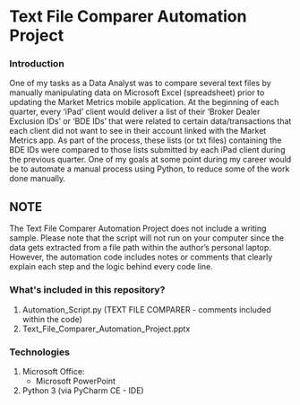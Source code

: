 # Text File Comparer Automation Project

### Introduction

One of my tasks as a Data Analyst was to compare several text files by manually manipulating data on Microsoft Excel (spreadsheet) prior to updating the Market Metrics mobile application. At the beginning of each quarter, every ‘iPad’ client would deliver a list of their ‘Broker Dealer Exclusion IDs’ or ‘BDE IDs’ that were related to certain data/transactions that each client did not want to see in their account linked with the Market Metrics app. As part of the process, these lists (or txt files) containing the BDE IDs were compared to those lists submitted by each iPad client during the previous quarter.
One of my goals at some point during my career would be to automate a manual process using Python, to reduce some of the work done manually.

## NOTE
The Text File Comparer Automation Project does not include a writing sample. Please note that the script will not run on your computer since the data gets extracted from a file path within the author’s personal laptop. However, the automation code includes notes or comments that clearly explain each step and the logic behind every code line.


### What's included in this repository?

1. Automation_Script.py (TEXT FILE COMPARER - comments included within the code)
2. Text_File_Comparer_Automation_Project.pptx

### Technologies

1. Microsoft Office:
	* Microsoft PowerPoint
2. Python 3 (via PyCharm CE - IDE)

